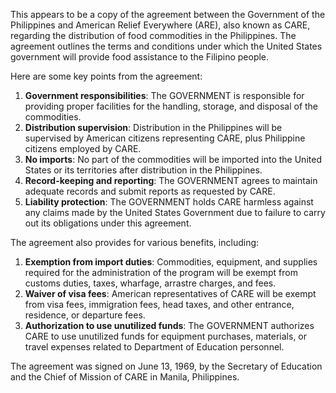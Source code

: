 This appears to be a copy of the agreement between the Government of the Philippines and American Relief Everywhere (ARE), also known as CARE, regarding the distribution of food commodities in the Philippines. The agreement outlines the terms and conditions under which the United States government will provide food assistance to the Filipino people.

Here are some key points from the agreement:

1. **Government responsibilities**: The GOVERNMENT is responsible for providing proper facilities for the handling, storage, and disposal of the commodities.
2. **Distribution supervision**: Distribution in the Philippines will be supervised by American citizens representing CARE, plus Philippine citizens employed by CARE.
3. **No imports**: No part of the commodities will be imported into the United States or its territories after distribution in the Philippines.
4. **Record-keeping and reporting**: The GOVERNMENT agrees to maintain adequate records and submit reports as requested by CARE.
5. **Liability protection**: The GOVERNMENT holds CARE harmless against any claims made by the United States Government due to failure to carry out its obligations under this agreement.

The agreement also provides for various benefits, including:

1. **Exemption from import duties**: Commodities, equipment, and supplies required for the administration of the program will be exempt from customs duties, taxes, wharfage, arrastre charges, and fees.
2. **Waiver of visa fees**: American representatives of CARE will be exempt from visa fees, immigration fees, head taxes, and other entrance, residence, or departure fees.
3. **Authorization to use unutilized funds**: The GOVERNMENT authorizes CARE to use unutilized funds for equipment purchases, materials, or travel expenses related to Department of Education personnel.

The agreement was signed on June 13, 1969, by the Secretary of Education and the Chief of Mission of CARE in Manila, Philippines.